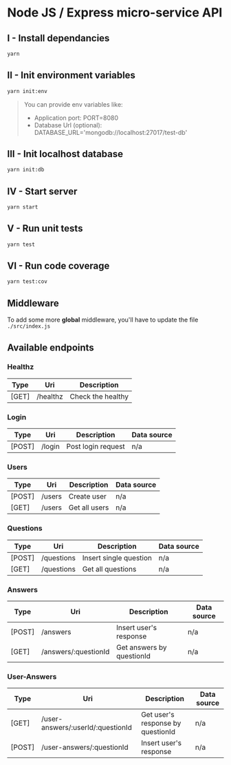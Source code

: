 # Node JS / Express micro-service API

## I - Install dependancies
```sh
yarn
```

## II - Init environment variables
```sh
yarn init:env
```
> You can provide env variables like:
>
> - Application port: PORT=8080
> - Database Url (optional): DATABASE_URL='mongodb://localhost:27017/test-db'

## III - Init localhost database
```sh
yarn init:db
```

## IV - Start server
```sh
yarn start
```

## V - Run unit tests
```sh
yarn test
```

## VI - Run code coverage
```sh
yarn test:cov
```

## Middleware
To add some more **global** middleware, you'll have to update the file `./src/index.js`

## Available endpoints
### Healthz

| Type  | Uri      | Description       |
| ----- | -------- | ----------------- |
| [GET] | /healthz | Check the healthy |

### Login

| Type     | Uri          | Description         | Data source  |
| ------   | ------------ | ------------------- | ------------ |
| [POST]   | /login       | Post login request  | n/a          |

### Users

| Type   | Uri    | Description   | Data source  |
|--------|--------|---------------| ------------ |
| [POST] | /users | Create user   | n/a          |
| [GET]  | /users | Get all users | n/a          |

### Questions

| Type   | Uri        | Description            | Data source  |
|--------|------------|------------------------| ------------ |
| [POST] | /questions | Insert single question | n/a          |
| [GET]  | /questions | Get all questions      | n/a          |

### Answers

| Type   | Uri                   | Description               | Data source  |
|--------|-----------------------|---------------------------| ------------ |
| [POST] | /answers              | Insert user's response    | n/a          |
| [GET]  | /answers/:questionId  | Get answers by questionId | n/a          |

### User-Answers

| Type   | Uri                               | Description                       | Data source  |
|--------|-----------------------------------|-----------------------------------| ------------ |
| [GET]  | /user-answers/:userId/:questionId | Get user's response by questionId | n/a          |
| [POST] | /user-answers/:questionId         | Insert user's response            | n/a          |